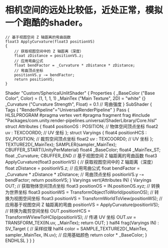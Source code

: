 # 相机空间的远处比较低，近处正常，模拟一个跑酷的shader。
``` 核心代码，基于z轴的弯曲。
// 基于视图空间 Z 轴距离的弯曲函数
float3 ApplyCurvature(float3 positionVS)
{
    // 获取视图空间中的 Z 轴距离（深度）
    float zDistance = positionVS.z;
    // 应用弯曲公式
    float bendFactor = _Curvature * zDistance * zDistance;
    // 弯曲顶点坐标
    positionVS.y -= bendFactor;
    return positionVS;
}
```


Shader "Custom/SphericalUnlitShader"
{
    Properties
    {
        _BaseColor ("Base Color", Color) = (1, 1, 1, 1)
        _MainTex ("Main Texture", 2D) = "white" {}
        _Curvature ("Curvature Strength", Float) = 0.1 // 弯曲强度
    }
    SubShader
    {
        Tags { "RenderPipeline"="UniversalRenderPipeline" }
        Pass
        {
            HLSLPROGRAM
            #pragma vertex vert
            #pragma fragment frag
            #include "Packages/com.unity.render-pipelines.universal/ShaderLibrary/Core.hlsl"
            struct Attributes
            {
                float4 positionOS : POSITION; // 物体空间顶点坐标
                float2 uv : TEXCOORD0; // UV 坐标
            };
            struct Varyings
            {
                float4 positionHCS : SV_POSITION; // 裁剪空间顶点坐标
                float2 uv : TEXCOORD0; // UV 坐标
            };
            TEXTURE2D(_MainTex);
            SAMPLER(sampler_MainTex);
            CBUFFER_START(UnityPerMaterial)
            float4 _BaseColor;
            float4 _MainTex_ST;
            float _Curvature;
            CBUFFER_END
            // 基于视图空间 Z 轴距离的弯曲函数
            float3 ApplyCurvature(float3 positionVS)
            {
                // 获取视图空间中的 Z 轴距离（深度）
                float zDistance = positionVS.z;
                // 应用弯曲公式
                float bendFactor = _Curvature * zDistance * zDistance;
                // 弯曲顶点坐标
                positionVS.y -= bendFactor;
                return positionVS;
            }
            Varyings vert(Attributes IN)
            {
                Varyings OUT;
                // 获取物体空间顶点坐标
                float3 positionOS = IN.positionOS.xyz;
                // 转换为世界坐标
                float3 positionWS = TransformObjectToWorld(positionOS);
                // 转换为视图空间坐标
                float3 positionVS = TransformWorldToView(positionWS);
                // 应用基于视图空间 Z 轴距离的弯曲
                positionVS = ApplyCurvature(positionVS);
                // 转换为裁剪空间坐标
                OUT.positionHCS = TransformWViewToHClip(positionVS);
                // 传递 UV 坐标
                OUT.uv = TRANSFORM_TEX(IN.uv, _MainTex);
                return OUT;
            }
            half4 frag(Varyings IN) : SV_Target
            {
                // 采样纹理
                half4 color = SAMPLE_TEXTURE2D(_MainTex, sampler_MainTex, IN.uv);
                // 应用基础颜色
                return color * _BaseColor;
            }
            ENDHLSL
        }
    }
}
